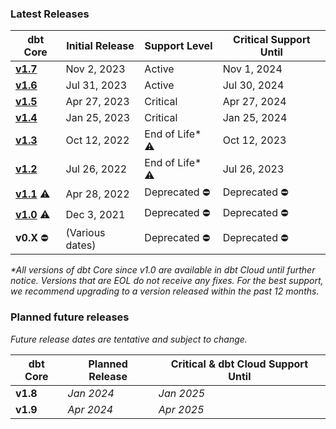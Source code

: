 ### Latest Releases

| dbt Core                                                   | Initial Release | Support Level | Critical Support Until  | 
|------------------------------------------------------------|-----------------|----------------|-------------------------|
| [**v1.7**](/docs/dbt-versions/core-upgrade/upgrading-to-v1.7)   | Nov 2, 2023     | Active         | Nov 1, 2024            |
| [**v1.6**](/docs/dbt-versions/core-upgrade/upgrading-to-v1.6)   | Jul 31, 2023    | Active         | Jul 30, 2024            |
| [**v1.5**](/docs/dbt-versions/core-upgrade/upgrading-to-v1.5)   | Apr 27, 2023    | Critical       | Apr 27, 2024            | 
| [**v1.4**](/docs/dbt-versions/core-upgrade/upgrading-to-v1.4)   | Jan 25, 2023    | Critical       | Jan 25, 2024            | 
| [**v1.3**](/docs/dbt-versions/core-upgrade/upgrading-to-v1.3)   | Oct 12, 2022    | End of Life* ⚠️ | Oct 12, 2023            | 
| [**v1.2**](/docs/dbt-versions/core-upgrade/upgrading-to-v1.2)   | Jul 26, 2022    | End of Life* ⚠️ | Jul 26, 2023            |
| [**v1.1**](/docs/dbt-versions/core-upgrade/upgrading-to-v1.1) ⚠️ | Apr 28, 2022    | Deprecated ⛔️  | Deprecated ⛔️            | 
| [**v1.0**](/docs/dbt-versions/core-upgrade/upgrading-to-v1.0) ⚠️ | Dec 3, 2021     | Deprecated ⛔️  | Deprecated ⛔️           | 
|  **v0.X** ⛔️                                               | (Various dates) | Deprecated ⛔️  | Deprecated ⛔️            | 
_*All versions of dbt Core since v1.0 are available in dbt Cloud until further notice. Versions that are EOL do not receive any fixes. For the best support, we recommend upgrading to a version released within the past 12 months._
### Planned future releases

_Future release dates are tentative and subject to change._

| dbt Core | Planned Release | Critical & dbt Cloud Support Until  |
|----------|-----------------|-------------------------------------|
| **v1.8** | _Jan 2024_      | _Jan 2025_                          |
| **v1.9** | _Apr 2024_      | _Apr 2025_                          |
